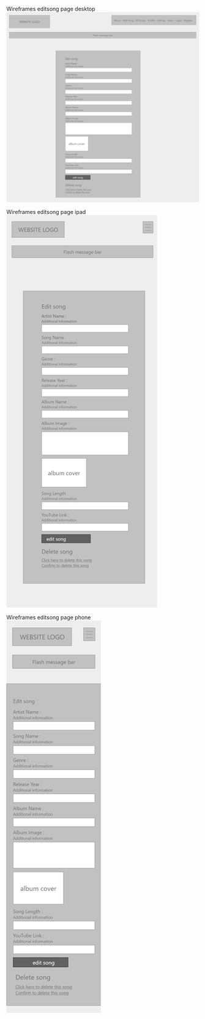 


<span>Wireframes editsong page desktop</span><br>
<img src="editsong-desktop.png" alt="Wireframes editsong page desktop">

<span>Wireframes editsong page ipad</span><br>
<img src="editsong-ipad.png" alt="Wireframes editsong page ipad">

<span>Wireframes editsong page phone</span><br>
<img src="editsong-phone.png" alt="Wireframes editsong page phone">